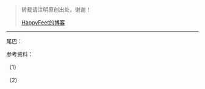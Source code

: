 > 转载请注明原创出处，谢谢！
>
> [HappyFeet的博客](https://blog.csdn.net/haihui_yang)





---







尾巴：



参考资料：

（1）

（2）
